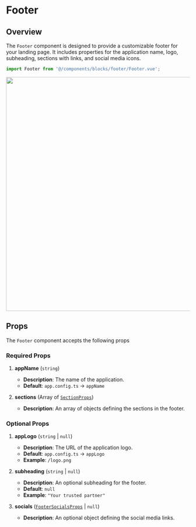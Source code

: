 # Footer

## Overview

The `Footer` component is designed to provide a customizable footer for your landing page. It includes properties for the application name, logo, subheading, sections with links, and social media icons.

```typescript
import Footer from '@/components/blocks/footer/Footer.vue';
```

<img src="/components/footer.png" class="light-img" width="1280" height="640" alt=""/>

## Props

The `Footer` component accepts the following props

### Required Props

1. **appName** (`string`)
    - **Description**: The name of the application.
    - **Default**: `app.config.ts` -> `appName`

2. **sections** (Array of [`SectionProps`](/types/section-props))
    - **Description**: An array of objects defining the sections in the footer.

### Optional Props

1. **appLogo** (`string` | `null`)
    - **Description**: The URL of the application logo.
    - **Default**: `app.config.ts` -> `appLogo`
    - **Example**: `/logo.png`

2. **subheading** (`string` | `null`)
    - **Description**: An optional subheading for the footer.
    - **Default**: `null`
    - **Example**: `"Your trusted partner"`

3. **socials** ([`FooterSocialsProps`](/types/footer-socials-props) | `null`)
    - **Description**: An optional object defining the social media links.